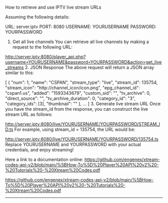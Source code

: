 How to retrieve and use IPTV live stream URLs

Assuming the following details:

URL: server.iptv
PORT: 8080
USERNAME: YOURUSERNAME
PASSWORD: YOURPASSWORD
1. Get all live channels
You can retrieve all live channels by making a request to the following URL:

http://server.iptv:8080/player_api.php?username=YOURUSERNAME&password=YOURPASSWORD&action=get_live_streams
2. JSON Response
The above request will return a JSON array similar to this:

[
  {
    "num": 1,
    "name": "CSPAN",
    "stream_type": "live",
    "stream_id": 135754,
    "stream_icon": "http://channel_icon/icon.png",
    "epg_channel_id": "cspan1.us",
    "added": "1593343679",
    "custom_sid": "",
    "tv_archive": 0,
    "direct_source": "",
    "tv_archive_duration": 0,
    "category_id": "3",
    "category_ids": [3],
    "thumbnail": ""
  },
  ...
]
3. Generate live stream URL
Once you have the stream_id from the response, you can construct the live stream URL as follows:

http://server.iptv:8080/live/YOURUSERNAME/YOURPASSWORD/STREAM_ID.ts
For example, using stream_id = 135754, the URL would be:

http://server.iptv:8080/live/YOURUSERNAME/YOURPASSWORD/135754.ts
Replace YOURUSERNAME and YOURPASSWORD with your actual credentials, and enjoy streaming!

Here a link to a documentation online: https://github.com/engenex/xtream-codes-api-v2/blob/main/%5BHow-To%5D%20Player%20API%20v2%20-%20Tutorials%20-%20Xtream%20Codes.pdf

https://github.com/engenex/xtream-codes-api-v2/blob/main/%5BHow-To%5D%20Player%20API%20v2%20-%20Tutorials%20-%20Xtream%20Codes.pdf

---
